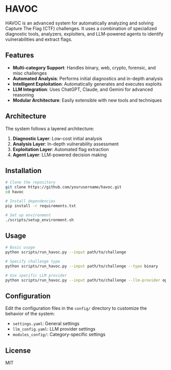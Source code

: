 # HAVOC

HAVOC is an advanced system for automatically analyzing and solving Capture The Flag (CTF) challenges. It uses a combination of specialized diagnostic tools, analyzers, exploiters, and LLM-powered agents to identify vulnerabilities and extract flags.

## Features

- **Multi-category Support**: Handles binary, web, crypto, forensic, and misc challenges
- **Automated Analysis**: Performs initial diagnostics and in-depth analysis
- **Intelligent Exploitation**: Automatically generates and executes exploits
- **LLM Integration**: Uses ChatGPT, Claude, and Gemini for advanced reasoning
- **Modular Architecture**: Easily extensible with new tools and techniques

## Architecture

The system follows a layered architecture:
1. **Diagnostic Layer**: Low-cost initial analysis
2. **Analysis Layer**: In-depth vulnerability assessment
3. **Exploitation Layer**: Automated flag extraction
4. **Agent Layer**: LLM-powered decision making

## Installation

```bash
# Clone the repository
git clone https://github.com/yourusername/havoc.git
cd havoc

# Install dependencies
pip install -r requirements.txt

# Set up environment
./scripts/setup_environment.sh
```

## Usage

```bash
# Basic usage
python scripts/run_havoc.py --input path/to/challenge

# Specify challenge type
python scripts/run_havoc.py --input path/to/challenge --type binary

# Use specific LLM provider
python scripts/run_havoc.py --input path/to/challenge --llm-provider openai
```

## Configuration

Edit the configuration files in the `config/` directory to customize the behavior of the system:
- `settings.yaml`: General settings
- `llm_config.yaml`: LLM provider settings
- `modules_config/`: Category-specific settings

## License

MIT
